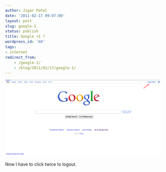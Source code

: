 ```yaml
---
author: Jigar Patel
date: '2011-02-17 09:07:00'
layout: post
slug: google-1
status: publish
title: Google +1 ?
wordpress_id: '60'
tags:
- internet
redirect_from:
    - /google-1/
    - /blog/2011/02/17/google-1/
---
```



![Google+1](/img/posts/archives/google-1/google_1.png)

Now I have to click twice to logout.



